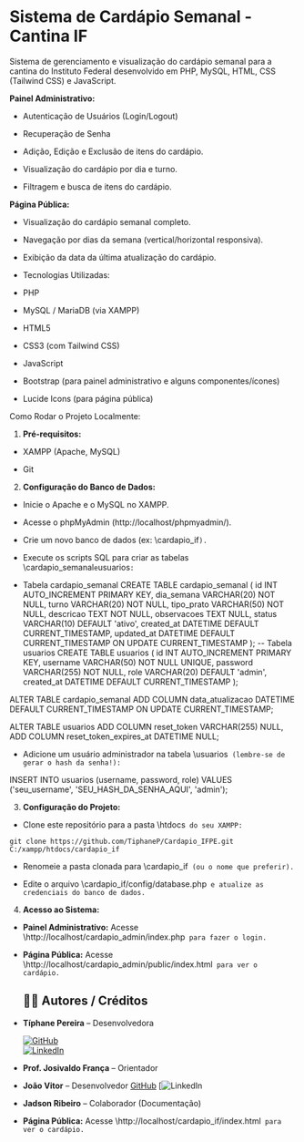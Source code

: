 # Sistema de Cardápio Semanal - Cantina IF
Sistema de gerenciamento e visualização do cardápio semanal para a cantina do Instituto Federal desenvolvido em PHP, MySQL, HTML, CSS (Tailwind CSS) e JavaScript.

**Painel Administrativo:**

- Autenticação de Usuários (Login/Logout)

- Recuperação de Senha

- Adição, Edição e Exclusão de itens do cardápio.

- Visualização do cardápio por dia e turno.

- Filtragem e busca de itens do cardápio.

**Página Pública:**

- Visualização do cardápio semanal completo.

- Navegação por dias da semana (vertical/horizontal responsiva).

- Exibição da data da última atualização do cardápio.

- Tecnologias Utilizadas:

* PHP

* MySQL / MariaDB (via XAMPP)

* HTML5

* CSS3 (com Tailwind CSS)

* JavaScript

* Bootstrap (para painel administrativo e alguns componentes/ícones)

* Lucide Icons (para página pública)

Como Rodar o Projeto Localmente:

1. **Pré-requisitos:**

* XAMPP (Apache, MySQL)

* Git

2. **Configuração do Banco de Dados:**

* Inicie o Apache e o MySQL no XAMPP.

* Acesse o phpMyAdmin (http://localhost/phpmyadmin/).

* Crie um novo banco de dados (ex: \cardapio_if`).`

* Execute os scripts SQL para criar as tabelas \cardapio_semanal` e `usuarios`:`

- Tabela cardapio_semanal
CREATE TABLE cardapio_semanal (
id INT AUTO_INCREMENT PRIMARY KEY,
dia_semana VARCHAR(20) NOT NULL,
turno VARCHAR(20) NOT NULL,
tipo_prato VARCHAR(50) NOT NULL,
descricao TEXT NOT NULL,
observacoes TEXT NULL,
status VARCHAR(10) DEFAULT 'ativo',
created_at DATETIME DEFAULT CURRENT_TIMESTAMP,
updated_at DATETIME DEFAULT CURRENT_TIMESTAMP ON UPDATE
CURRENT_TIMESTAMP
);
-- Tabela usuarios
CREATE TABLE usuarios (
id INT AUTO_INCREMENT PRIMARY KEY,
username VARCHAR(50) NOT NULL UNIQUE,
password VARCHAR(255) NOT NULL,
role VARCHAR(20) DEFAULT 'admin',
created_at DATETIME DEFAULT CURRENT_TIMESTAMP
);


ALTER TABLE cardapio_semanal
ADD COLUMN data_atualizacao DATETIME DEFAULT CURRENT_TIMESTAMP
ON UPDATE CURRENT_TIMESTAMP;

ALTER TABLE usuarios
ADD COLUMN reset_token VARCHAR(255) NULL,
ADD COLUMN reset_token_expires_at DATETIME NULL;

* Adicione um usuário administrador na tabela \usuarios` (lembre-se de gerar o hash da senha!):`

INSERT INTO usuarios (username, password, role) VALUES ('seu_username',
'SEU_HASH_DA_SENHA_AQUI', 'admin');

3. **Configuração do Projeto:**

* Clone este repositório para a pasta \htdocs` do seu XAMPP:`

`git clone https://github.com/TiphaneP/Cardapio_IFPE.git C:/xampp/htdocs/cardapio_if`

* Renomeie a pasta clonada para \cardapio_if` (ou o nome que preferir).`

* Edite o arquivo \cardapio_if/config/database.php` e atualize as credenciais do banco de dados.`

4. **Acesso ao Sistema:**

* **Painel Administrativo:** Acesse \http://localhost/cardapio_admin/index.php` para fazer o login.`

* **Página Pública:** Acesse \http://localhost/cardapio_admin/public/index.html` para ver o cardápio.`


  ## 👩‍💻 Autores / Créditos

- **Típhane Pereira** – Desenvolvedora  

  [![GitHub](https://img.shields.io/badge/GitHub-TiphaneP/-black?logo=github)](https://github.com/TiphaneP/)  
  [![LinkedIn](https://img.shields.io/badge/LinkedIn-tiphane-pereira-blue?logo=linkedin)](https://linkedin.com/in/tiphane-pereira)


- **Prof. Josivaldo França** – Orientador  
  

- **João Vitor** – Desenvolvedor 
  [GitHub](https://github.com/joaovitorbbs1)
  [![LinkedIn](http://linkedin.com/in/joaovitorbbs/)
  
- **Jadson Ribeiro** – Colaborador (Documentação)  



* **Página Pública:** Acesse \http://localhost/cardapio_if/index.html` para ver o cardápio.`

